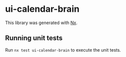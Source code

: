 # ui-calendar-brain

This library was generated with [Nx](https://nx.dev).

## Running unit tests

Run `nx test ui-calendar-brain` to execute the unit tests.
